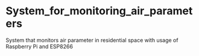 # System_for_monitoring_air_parameters
System that monitors air parameter in residential space with usage of Raspberry Pi and ESP8266
